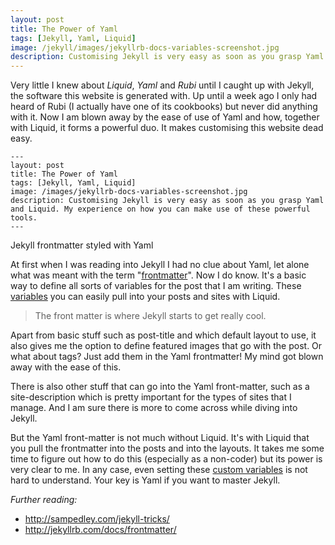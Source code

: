 ```yaml
---
layout: post
title: The Power of Yaml
tags: [Jekyll, Yaml, Liquid]
image: /jekyll/images/jekyllrb-docs-variables-screenshot.jpg
description: Customising Jekyll is very easy as soon as you grasp Yaml and Liquid. My experience on how you can make use of these powerful tools. 
---
```


Very little I knew about *Liquid*, *Yaml* and *Rubi* until I caught up with Jekyll, the software this website is generated with. Up until a week ago I only had heard of Rubi (I actually have one of its cookbooks) but never did anything with it. Now I am blown away by the ease of use of Yaml and how, together with Liquid, it forms a powerful duo. It makes customising this website dead easy.

	---
	layout: post
	title: The Power of Yaml
	tags: [Jekyll, Yaml, Liquid]
	image: /images/jekyllrb-docs-variables-screenshot.jpg
	description: Customising Jekyll is very easy as soon as you grasp Yaml and Liquid. My experience on how you can make use of these powerful tools.
	---
<p id="caption">Jekyll frontmatter styled with Yaml</p>

At first when I was reading into Jekyll I had no clue about Yaml, let alone what was meant with the term "[frontmatter](http://jekyllrb.com/docs/frontmatter/)". Now I do know. It's a basic way to define all sorts of variables for the post that I am writing. These [variables](http://jekyllrb.com/docs/variables/) you can easily pull into your posts and sites with Liquid.

>The front matter is where Jekyll starts to get really cool.

Apart from basic stuff such as post-title and which default layout to use, it also gives me the option to define featured images that go with the post. Or what about tags? Just add them in the Yaml frontmatter! My mind got blown away with the ease of this. 

There is also other stuff that can go into the Yaml front-matter, such as a site-description which is pretty important for the types of sites that I manage. And I am sure there is more to come across while diving into Jekyll.

But the Yaml front-matter is not much without Liquid. It's with Liquid that you pull the frontmatter into the posts and into the layouts. It takes me some time to figure out how to do this (especially as a non-coder) but its power is very clear to me. In any case, even setting these [custom variables](http://jekyllrb.com/docs/frontmatter/#custom-variables) is not hard to understand. Your key is Yaml if you want to master Jekyll.

*Further reading:* 

 * <http://sampedley.com/jekyll-tricks/>
 * <http://jekyllrb.com/docs/frontmatter/> 

